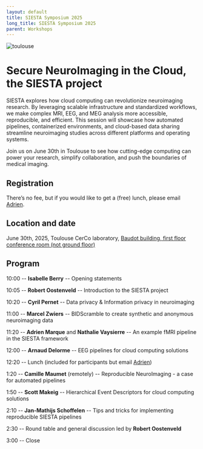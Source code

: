 ```yaml
---
layout: default
title: SIESTA Symposium 2025
long_title: SIESTA Symposium 2025
parent: Workshops
---
```

![toulouse](https://github.com/user-attachments/assets/e4f0aa48-d37a-4c58-913e-e48068f168da)

Secure NeuroImaging in the Cloud, the SIESTA project
============================
SIESTA explores how cloud computing can revolutionize neuroimaging research. By leveraging scalable infrastructure and standardized workflows, we make complex MRI, EEG, and MEG analysis more accessible, reproducible, and efficient. This session will showcase how automated pipelines, containerized environments, and cloud-based data sharing streamline neuroimaging studies across different platforms and operating systems.

Join us on June 30th in Toulouse to see how cutting-edge computing can power your research, simplify collaboration, and push the boundaries of medical imaging.

Registration
---------------------
There’s no fee, but if you would like to get a (free) lunch, please email [Adrien](mailto:adrien.romain.marque@gmail.com). 

Location and date
-------
June 30th, 2025, Toulouse CerCo laboratory, [Baudot building, first floor conference room (not ground floor)](https://cerco.cnrs.fr/en/visit-us/)

Program
--------
10:00 -- **Isabelle Berry** -- Opening statements

10:05 -- **Robert Oostenveld** -- Introduction to the SIESTA project

10:20 -- **Cyril Pernet** -- Data privacy & Information privacy in neuroimaging

11:00 -- **Marcel Zwiers** -- BIDScramble to create synthetic and anonymous neuroimaging data

11:20 -- **Adrien Marque** and **Nathalie Vaysierre** -- An example fMRI pipeline in the SIESTA framework

12:00 -- **Arnaud Delorme** -- EEG pipelines for cloud computing solutions

12:20 -- Lunch (included for participants but email [Adrien](mailto:adrien.romain.marque@gmail.com))

1:20 -- **Camille Maumet** (remotely) -- Reproducible NeuroImaging - a case for automated pipelines

1:50 -- **Scott Makeig** -- Hierarchical Event Descriptors for cloud computing solutions

2:10 -- **Jan-Mathijs Schoffelen** -- Tips and tricks for implementing reproducible SIESTA pipelines

2:30 -- Round table and general discussion led by **Robert Oostenveld**

3:00 -- Close
